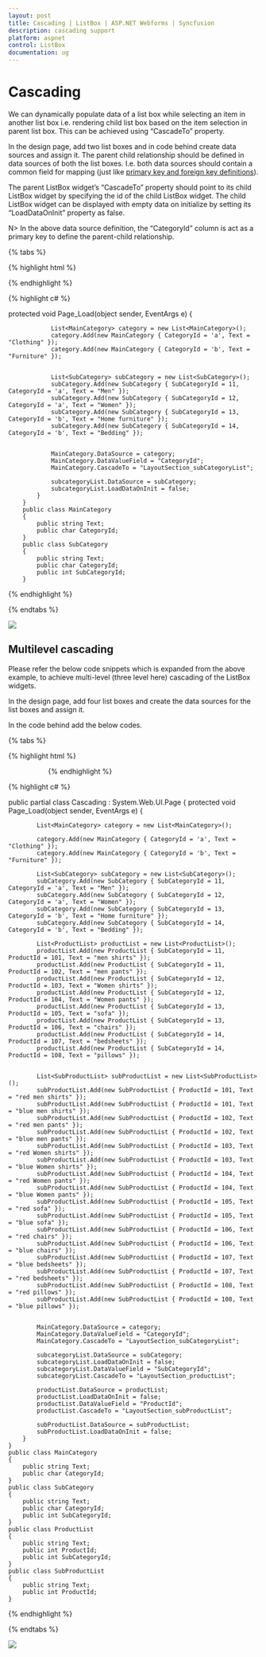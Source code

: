 ```yaml
---
layout: post
title: Cascading | ListBox | ASP.NET Webforms | Syncfusion
description: cascading support 
platform: aspnet
control: ListBox
documentation: ug
---
```


# Cascading 

We can dynamically populate data of a list box while selecting an item in another list box i.e. rendering child list box based on the item selection in parent list box. This can be achieved using “CascadeTo” property.

In the design page, add two list boxes and in code behind create data sources and assign it. The parent child relationship should be defined in data sources of both the list boxes. I.e. both data sources should contain a common field for mapping (just like [primary key and foreign key definitions](https://msdn.microsoft.com/en-IN/library/ms179610.aspx)).

The parent ListBox widget’s “CascadeTo” property should point to its child ListBox widget by specifying the id of the child ListBox widget. The child ListBox widget can be displayed with empty data on initialize by setting its “LoadDataOnInit” property as false.

N> In the above data source definition, the “CategoryId” column is act as a primary key to define the parent-child relationship.


{% tabs %}

{% highlight html %}

<div class="parentlistbox">
        <!--parent listbox element-->
        <ej:ListBox ID="MainCategory" runat="server"></ej:ListBox>
    </div>
    <div class="childlistbox">
        <!-- child listbox element-->
        <ej:ListBox ID="subCategoryList" runat="server"></ej:ListBox>
    </div>
    <style>
        .e-parentlistbox, .e-childlistbox {
            padding: 10px;
            float: left;
        }
    </style>

{% endhighlight %}

{% highlight c# %}

 protected void Page_Load(object sender, EventArgs e)
            {

                List<MainCategory> category = new List<MainCategory>();
                category.Add(new MainCategory { CategoryId = 'a', Text = "Clothing" });
                category.Add(new MainCategory { CategoryId = 'b', Text = "Furniture" });


                List<SubCategory> subCategory = new List<SubCategory>();
                subCategory.Add(new SubCategory { SubCategoryId = 11, CategoryId = 'a', Text = "Men" });
                subCategory.Add(new SubCategory { SubCategoryId = 12, CategoryId = 'a', Text = "Women" });
                subCategory.Add(new SubCategory { SubCategoryId = 13, CategoryId = 'b', Text = "Home furniture" });
                subCategory.Add(new SubCategory { SubCategoryId = 14, CategoryId = 'b', Text = "Bedding" });


                MainCategory.DataSource = category;
                MainCategory.DataValueField = "CategoryId";
                MainCategory.CascadeTo = "LayoutSection_subCategoryList";

                subcategoryList.DataSource = subCategory;
                subcategoryList.LoadDataOnInit = false;
            }
        }
        public class MainCategory
        {
            public string Text;
            public char CategoryId;
        }
        public class SubCategory
        {
            public string Text;
            public char CategoryId;
            public int SubCategoryId;
        }
   
{% endhighlight %}

{% endtabs %}

![](Cascading_images/Cascading_img1.png)

## Multilevel cascading

Please refer the below code snippets which is expanded from the above example, to achieve multi-level (three level here) cascading of the ListBox widgets.

In the design page, add four list boxes and create the data sources for the list boxes and assign it.

In the code behind add the below codes.

{% tabs %}

{% highlight html %}


<div class="listboxcontrol">
        <!--parent listbox element-->
        <ej:ListBox ID="MainCategory" runat="server"></ej:ListBox>
    </div>
    <div class="listboxcontrol">
        <!-- First level child listbox element-->
        <ej:ListBox ID="subCategoryList" runat="server"></ej:ListBox>
    </div>
    <div class="listboxcontrol">
        <!-- second level child listbox element-->
        <ej:ListBox ID="productList" runat="server"></ej:ListBox>
    </div>
    <div class="listboxcontrol">
        <!-- second level child listbox element-->
        <ej:ListBox ID="subProductList" runat="server"></ej:ListBox>
    </div>
    <style>
        .listboxcontrol {
            padding: 10px;
            float: left;
        }
    </style>



{% endhighlight %}

{% highlight c# %}

public partial class Cascading : System.Web.UI.Page
    {
        protected void Page_Load(object sender, EventArgs e)
        {

            List<MainCategory> category = new List<MainCategory>();

            category.Add(new MainCategory { CategoryId = 'a', Text = "Clothing" });
            category.Add(new MainCategory { CategoryId = 'b', Text = "Furniture" });

            List<SubCategory> subCategory = new List<SubCategory>();
            subCategory.Add(new SubCategory { SubCategoryId = 11, CategoryId = 'a', Text = "Men" });
            subCategory.Add(new SubCategory { SubCategoryId = 12, CategoryId = 'a', Text = "Women" });
            subCategory.Add(new SubCategory { SubCategoryId = 13, CategoryId = 'b', Text = "Home furniture" });
            subCategory.Add(new SubCategory { SubCategoryId = 14, CategoryId = 'b', Text = "Bedding" });

            List<ProductList> productList = new List<ProductList>();
            productList.Add(new ProductList { SubCategoryId = 11, ProductId = 101, Text = "men shirts" });
            productList.Add(new ProductList { SubCategoryId = 11, ProductId = 102, Text = "men pants" });
            productList.Add(new ProductList { SubCategoryId = 12, ProductId = 103, Text = "Women shirts" });
            productList.Add(new ProductList { SubCategoryId = 12, ProductId = 104, Text = "Women pants" });
            productList.Add(new ProductList { SubCategoryId = 13, ProductId = 105, Text = "sofa" });
            productList.Add(new ProductList { SubCategoryId = 13, ProductId = 106, Text = "chairs" });
            productList.Add(new ProductList { SubCategoryId = 14, ProductId = 107, Text = "bedsheets" });
            productList.Add(new ProductList { SubCategoryId = 14, ProductId = 108, Text = "pillows" });


            List<SubProductList> subProductList = new List<SubProductList>();
            subProductList.Add(new SubProductList { ProductId = 101, Text = "red men shirts" });
            subProductList.Add(new SubProductList { ProductId = 101, Text = "blue men shirts" });
            subProductList.Add(new SubProductList { ProductId = 102, Text = "red men pants" });
            subProductList.Add(new SubProductList { ProductId = 102, Text = "blue men pants" });
            subProductList.Add(new SubProductList { ProductId = 103, Text = "red Women shirts" });
            subProductList.Add(new SubProductList { ProductId = 103, Text = "blue Women shirts" });
            subProductList.Add(new SubProductList { ProductId = 104, Text = "red Women pants" });
            subProductList.Add(new SubProductList { ProductId = 104, Text = "blue Women pants" });
            subProductList.Add(new SubProductList { ProductId = 105, Text = "red sofa" });
            subProductList.Add(new SubProductList { ProductId = 105, Text = "blue sofa" });
            subProductList.Add(new SubProductList { ProductId = 106, Text = "red chairs" });
            subProductList.Add(new SubProductList { ProductId = 106, Text = "blue chairs" });
            subProductList.Add(new SubProductList { ProductId = 107, Text = "blue bedsheets" });
            subProductList.Add(new SubProductList { ProductId = 107, Text = "red bedsheets" });
            subProductList.Add(new SubProductList { ProductId = 108, Text = "red pillows" });
            subProductList.Add(new SubProductList { ProductId = 108, Text = "blue pillows" });


            MainCategory.DataSource = category;
            MainCategory.DataValueField = "CategoryId";
            MainCategory.CascadeTo = "LayoutSection_subCategoryList";

            subcategoryList.DataSource = subCategory;
            subcategoryList.LoadDataOnInit = false;
            subcategoryList.DataValueField = "SubCategoryId";
            subcategoryList.CascadeTo = "LayoutSection_productList";

            productList.DataSource = productList;
            productList.LoadDataOnInit = false;
            productList.DataValueField = "ProductId";
            productList.CascadeTo = "LayoutSection_subProductList";

            subProductList.DataSource = subProductList;
            subProductList.LoadDataOnInit = false;
        }
    }
    public class MainCategory
    {
        public string Text;
        public char CategoryId;
    }
    public class SubCategory
    {
        public string Text;
        public char CategoryId;
        public int SubCategoryId;
    }
    public class ProductList
    {
        public string Text;
        public int ProductId;
        public int SubCategoryId;
    }
    public class SubProductList
    {
        public string Text;
        public int ProductId;
    }


{% endhighlight %}

{% endtabs %}


![](Cascading_images\Cascading_img2.png)


